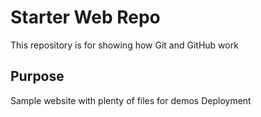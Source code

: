 # Starter Web Repo

This repository is for showing how Git and GitHub work

## Purpose

Sample website with plenty of files for demos
Deployment